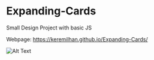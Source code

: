 # Expanding-Cards
Small Design Project with basic JS

Webpage: https://keremilhan.github.io/Expanding-Cards/


![Alt Text](https://github.com/keremilhan/Expanding-Cards/blob/main/expanding-cards.gif)
